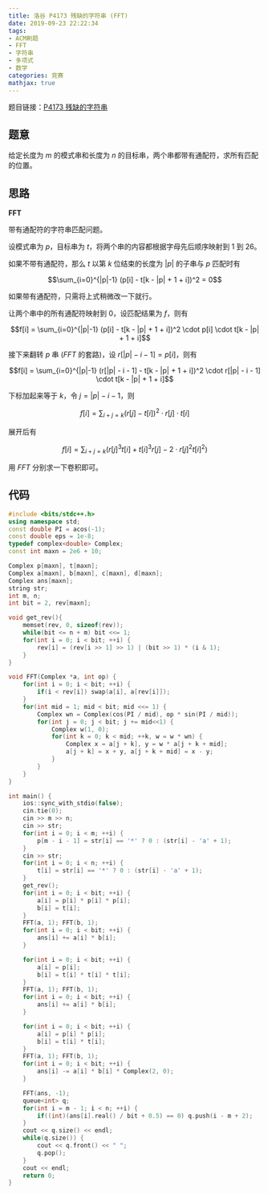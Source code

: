 ```yaml
---
title: 洛谷 P4173 残缺的字符串 (FFT)
date: 2019-09-23 22:22:34
tags:
- ACM刷题
- FFT
- 字符串
- 多项式
- 数学
categories: 竞赛
mathjax: true
---
```


题目链接：[P4173 残缺的字符串](https://www.luogu.org/problem/P4173)

## 题意

给定长度为 $m$ 的模式串和长度为 $n$ 的目标串，两个串都带有通配符，求所有匹配的位置。

## 思路

**FFT**

带有通配符的字符串匹配问题。

设模式串为 $p$，目标串为 $t$，将两个串的内容都根据字母先后顺序映射到 $1$ 到 $26$。

如果不带有通配符，那么 $t$ 以第 $k$ 位结束的长度为 $|p|$ 的子串与 $p$ 匹配时有

$$\sum_{i=0}^{|p|-1} (p[i] - t[k - |p| + 1 + i])^2 = 0$$

如果带有通配符，只需将上式稍微改一下就行。

让两个串中的所有通配符映射到 $0$，设匹配结果为 $f$，则有

$$f[i] = \sum_{i=0}^{|p|-1} (p[i] - t[k - |p| + 1 + i])^2 \cdot p[i] \cdot t[k - |p| + 1 + i]$$

接下来翻转 $p$ 串 ($FFT$ 的套路)，设 $r[|p| - i - 1] = p[i]$，则有

$$f[i] = \sum_{i=0}^{|p|-1} (r[|p| - i - 1] - t[k - |p| + 1 + i])^2 \cdot r[|p| - i - 1] \cdot t[k - |p| + 1 + i]$$

下标加起来等于 $k$，令 $j = |p| - i - 1$，则

$$f[i] = \sum_{i + j = k} (r[j] - t[i])^2 \cdot r[j] \cdot t[i]$$

展开后有

$$f[i] = \sum_{i + j = k} (r[j]^3t[i] + t[i]^3r[j] - 2\cdot r[j]^2t[i]^2)$$

用 $FFT$ 分别求一下卷积即可。

## 代码

```cpp
#include <bits/stdc++.h>
using namespace std;
const double PI = acos(-1);
const double eps = 1e-8;
typedef complex<double> Complex;
const int maxn = 2e6 + 10;

Complex p[maxn], t[maxn];
Complex a[maxn], b[maxn], c[maxn], d[maxn];
Complex ans[maxn];
string str;
int m, n;
int bit = 2, rev[maxn];

void get_rev(){
    memset(rev, 0, sizeof(rev));
    while(bit <= n + m) bit <<= 1;
    for(int i = 0; i < bit; ++i) {
        rev[i] = (rev[i >> 1] >> 1) | (bit >> 1) * (i & 1);
    }
}

void FFT(Complex *a, int op) {
    for(int i = 0; i < bit; ++i) {
        if(i < rev[i]) swap(a[i], a[rev[i]]);
    }
    for(int mid = 1; mid < bit; mid <<= 1) {
        Complex wn = Complex(cos(PI / mid), op * sin(PI / mid));
        for(int j = 0; j < bit; j += mid<<1) {
            Complex w(1, 0);
            for(int k = 0; k < mid; ++k, w = w * wn) {
                Complex x = a[j + k], y = w * a[j + k + mid];
                a[j + k] = x + y, a[j + k + mid] = x - y;
            }
        }
    }
}

int main() {
    ios::sync_with_stdio(false);
    cin.tie(0);
    cin >> m >> n;
    cin >> str;
    for(int i = 0; i < m; ++i) {
        p[m - i - 1] = str[i] == '*' ? 0 : (str[i] - 'a' + 1);
    }
    cin >> str;
    for(int i = 0; i < n; ++i) {
        t[i] = str[i] == '*' ? 0 : (str[i] - 'a' + 1);
    }
    get_rev();
    for(int i = 0; i < bit; ++i) {
        a[i] = p[i] * p[i] * p[i];
        b[i] = t[i];
    }
    FFT(a, 1); FFT(b, 1);
    for(int i = 0; i < bit; ++i) {
        ans[i] += a[i] * b[i];
    }

    for(int i = 0; i < bit; ++i) {
        a[i] = p[i];
        b[i] = t[i] * t[i] * t[i];
    }
    FFT(a, 1); FFT(b, 1);
    for(int i = 0; i < bit; ++i) {
        ans[i] += a[i] * b[i];
    }

    for(int i = 0; i < bit; ++i) {
        a[i] = p[i] * p[i];
        b[i] = t[i] * t[i];
    }
    FFT(a, 1); FFT(b, 1);
    for(int i = 0; i < bit; ++i) {
        ans[i] -= a[i] * b[i] * Complex(2, 0);
    }

    FFT(ans, -1);
    queue<int> q;
    for(int i = m - 1; i < n; ++i) {
        if((int)(ans[i].real() / bit + 0.5) == 0) q.push(i - m + 2);
    }
    cout << q.size() << endl;
    while(q.size()) {
        cout << q.front() << " ";
        q.pop();
    }
    cout << endl;
    return 0;
}
```
